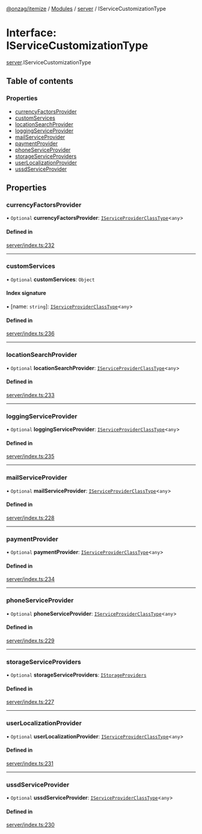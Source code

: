 [@onzag/itemize](../README.md) / [Modules](../modules.md) / [server](../modules/server.md) / IServiceCustomizationType

# Interface: IServiceCustomizationType

[server](../modules/server.md).IServiceCustomizationType

## Table of contents

### Properties

- [currencyFactorsProvider](server.IServiceCustomizationType.md#currencyfactorsprovider)
- [customServices](server.IServiceCustomizationType.md#customservices)
- [locationSearchProvider](server.IServiceCustomizationType.md#locationsearchprovider)
- [loggingServiceProvider](server.IServiceCustomizationType.md#loggingserviceprovider)
- [mailServiceProvider](server.IServiceCustomizationType.md#mailserviceprovider)
- [paymentProvider](server.IServiceCustomizationType.md#paymentprovider)
- [phoneServiceProvider](server.IServiceCustomizationType.md#phoneserviceprovider)
- [storageServiceProviders](server.IServiceCustomizationType.md#storageserviceproviders)
- [userLocalizationProvider](server.IServiceCustomizationType.md#userlocalizationprovider)
- [ussdServiceProvider](server.IServiceCustomizationType.md#ussdserviceprovider)

## Properties

### currencyFactorsProvider

• `Optional` **currencyFactorsProvider**: [`IServiceProviderClassType`](server_services.IServiceProviderClassType.md)<`any`\>

#### Defined in

[server/index.ts:232](https://github.com/onzag/itemize/blob/f2db74a5/server/index.ts#L232)

___

### customServices

• `Optional` **customServices**: `Object`

#### Index signature

▪ [name: `string`]: [`IServiceProviderClassType`](server_services.IServiceProviderClassType.md)<`any`\>

#### Defined in

[server/index.ts:236](https://github.com/onzag/itemize/blob/f2db74a5/server/index.ts#L236)

___

### locationSearchProvider

• `Optional` **locationSearchProvider**: [`IServiceProviderClassType`](server_services.IServiceProviderClassType.md)<`any`\>

#### Defined in

[server/index.ts:233](https://github.com/onzag/itemize/blob/f2db74a5/server/index.ts#L233)

___

### loggingServiceProvider

• `Optional` **loggingServiceProvider**: [`IServiceProviderClassType`](server_services.IServiceProviderClassType.md)<`any`\>

#### Defined in

[server/index.ts:235](https://github.com/onzag/itemize/blob/f2db74a5/server/index.ts#L235)

___

### mailServiceProvider

• `Optional` **mailServiceProvider**: [`IServiceProviderClassType`](server_services.IServiceProviderClassType.md)<`any`\>

#### Defined in

[server/index.ts:228](https://github.com/onzag/itemize/blob/f2db74a5/server/index.ts#L228)

___

### paymentProvider

• `Optional` **paymentProvider**: [`IServiceProviderClassType`](server_services.IServiceProviderClassType.md)<`any`\>

#### Defined in

[server/index.ts:234](https://github.com/onzag/itemize/blob/f2db74a5/server/index.ts#L234)

___

### phoneServiceProvider

• `Optional` **phoneServiceProvider**: [`IServiceProviderClassType`](server_services.IServiceProviderClassType.md)<`any`\>

#### Defined in

[server/index.ts:229](https://github.com/onzag/itemize/blob/f2db74a5/server/index.ts#L229)

___

### storageServiceProviders

• `Optional` **storageServiceProviders**: [`IStorageProviders`](server.IStorageProviders.md)

#### Defined in

[server/index.ts:227](https://github.com/onzag/itemize/blob/f2db74a5/server/index.ts#L227)

___

### userLocalizationProvider

• `Optional` **userLocalizationProvider**: [`IServiceProviderClassType`](server_services.IServiceProviderClassType.md)<`any`\>

#### Defined in

[server/index.ts:231](https://github.com/onzag/itemize/blob/f2db74a5/server/index.ts#L231)

___

### ussdServiceProvider

• `Optional` **ussdServiceProvider**: [`IServiceProviderClassType`](server_services.IServiceProviderClassType.md)<`any`\>

#### Defined in

[server/index.ts:230](https://github.com/onzag/itemize/blob/f2db74a5/server/index.ts#L230)

